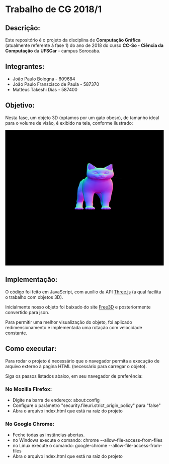 # Trabalho de CG 2018/1

## Descrição:
Este repositório é o projeto da disciplina de **Computação Gráfica** (atualmente referente à fase 1) do ano de 2018 do curso **CC-So - Ciência da Computação** da **UFSCar** - campus Sorocaba.


## Integrantes:
- João Paulo Bologna - 609684
- João Paulo Franscisco de Paula - 587370
- Matteus Takeshi Dias - 587400


## Objetivo:
Nesta fase, um objeto 3D (optamos por um gato obeso), de tamanho ideal para o volume de visão, é exibido na tela, conforme ilustrado:

![](print.png)


## Implementação:
O código foi feito em JavaScript, com auxílio da API [Three.js] (a qual facilita o trabalho com objetos 3D).

Inicialmente nosso objeto foi baixado do site [Free3D] e posteriormente convertido para json.

Para permitir uma melhor visualização do objeto, foi aplicado redimensionamento e implementada uma rotação com velocidade constante.


## Como executar:
Para rodar o projeto é necessário que o navegador permita a execução de arquivo externo à pagina HTML (necessário para carregar o objeto).

Siga os passos listados abaixo, em seu navegador de preferência:

### No Mozilla Firefox:
- Digite na barra de endereço: about:config
- Configure o parâmetro "security.fileuri.strict_origin_policy" para "false"
- Abra o arquivo index.html que está na raiz do projeto

### No Google Chrome:
- Feche todas as instâncias abertas.
- no Windows execute o comando: chrome --allow-file-access-from-files
- no Linux execute o comando: google-chrome --allow-file-access-from-files
- Abra o arquivo index.html que está na raiz do projeto

[Three.js]: <https://threejs.org/>
[Free3D]: <https://free3d.com/>
